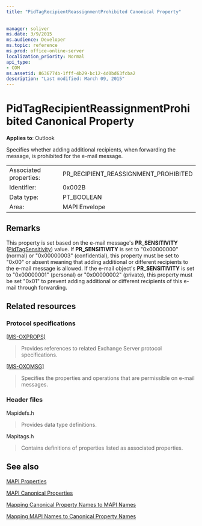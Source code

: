 ```yaml
---
title: "PidTagRecipientReassignmentProhibited Canonical Property"
 
 
manager: soliver
ms.date: 3/9/2015
ms.audience: Developer
ms.topic: reference
ms.prod: office-online-server
localization_priority: Normal
api_type:
- COM
ms.assetid: 8636774b-1fff-4b29-bc12-4d0bd63fcba2
description: "Last modified: March 09, 2015"
---
```


# PidTagRecipientReassignmentProhibited Canonical Property

  
  
**Applies to**: Outlook 
  
Specifies whether adding additional recipients, when forwarding the message, is prohibited for the e-mail message.
  
|||
|:-----|:-----|
|Associated properties:  <br/> |PR_RECIPIENT_REASSIGNMENT_PROHIBITED  <br/> |
|Identifier:  <br/> |0x002B  <br/> |
|Data type:  <br/> |PT_BOOLEAN  <br/> |
|Area:  <br/> |MAPI Envelope  <br/> |
   
## Remarks

This property is set based on the e-mail message's **PR_SENSITIVITY** ([PidTagSensitivity](pidtagsensitivity-canonical-property.md)) value. If **PR_SENSITIVITY** is set to "0x00000000" (normal) or "0x00000003" (confidential), this property must be set to "0x00" or absent meaning that adding additional or different recipients to the e-mail message is allowed. If the e-mail object's **PR_SENSITIVITY** is set to "0x00000001" (personal) or "0x00000002" (private), this property must be set "0x01" to prevent adding additional or different recipients of this e-mail through forwarding. 
  
## Related resources

### Protocol specifications

[[MS-OXPROPS]](http://msdn.microsoft.com/library/f6ab1613-aefe-447d-a49c-18217230b148%28Office.15%29.aspx)
  
> Provides references to related Exchange Server protocol specifications.
    
[[MS-OXOMSG]](http://msdn.microsoft.com/library/daa9120f-f325-4afb-a738-28f91049ab3c%28Office.15%29.aspx)
  
> Specifies the properties and operations that are permissible on e-mail messages.
    
### Header files

Mapidefs.h
  
> Provides data type definitions.
    
Mapitags.h
  
> Contains definitions of properties listed as associated properties.
    
## See also



[MAPI Properties](mapi-properties.md)
  
[MAPI Canonical Properties](mapi-canonical-properties.md)
  
[Mapping Canonical Property Names to MAPI Names](mapping-canonical-property-names-to-mapi-names.md)
  
[Mapping MAPI Names to Canonical Property Names](mapping-mapi-names-to-canonical-property-names.md)

